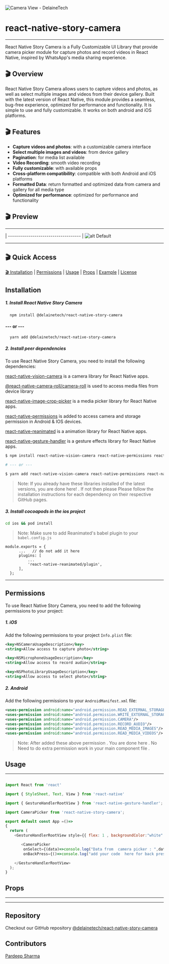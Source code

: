 ![Camera View - DelaineTech](./assets/poster.png)

# react-native-story-camera

<!-- [![react-native-story-view on npm](https://img.shields.io/npm/v/react-native-story-view.svg?style=flat)](https://www.npmjs.com/package/react-native-story-view) [![react-native-story-view downloads](https://img.shields.io/npm/dm/react-native-story-view)](https://www.npmtrends.com/react-native-story-view) [![react-native-story-view install size](https://packagephobia.com/badge?p=react-native-story-view)](https://packagephobia.com/result?p=react-native-story-view) [![Android](https://img.shields.io/badge/Platform-Android-green?logo=android)](https://www.android.com) [![iOS](https://img.shields.io/badge/Platform-iOS-green?logo=apple)](https://developer.apple.com/ios) [![MIT](https://img.shields.io/badge/License-MIT-green)](https://opensource.org/licenses/MIT) -->

---

React Native Story Camera is a Fully Customizable UI Library that provide camera picker module for capture photos and record videos in React Native, inspired by WhatsApp's media sharing experience.


## 🎬  Overview

React Native Story Camera allows users to capture videos and photos, as well as select multiple images and videos from their device gallery. Built with the latest version of React Native, this module provides a seamless, bug-free experience, optimized for performance and functionality.
It is simple to use and fully customizable. It works on both android and iOS platforms.


## 🎬  Features

* **Capture videos and photos**: with a customizable camera interface
* **Select multiple images and videos**: from device gallery
* **Pagination**: for media list available
* **Video Recording**: smooth video recording 
* **Fully customizable**: with available props
* **Cross-platform compatibility**: compatible with both Android and iOS platforms
* **Formatted Data**: return formatted and optimized data from camera and gallery for all media type
* **Optimized for performance**: optimized for performance and functionality


## 🎬 Preview

---           
| ------------------------------------
| ![alt Default](./assets/preview.png)

---

## 🎬 Quick Access

[🎬 Installation](#installation) | [Permissions](#permissions) | [Usage](#usage) | [Props](#props) | [Example](#example) | [License](#license)

## Installation

##### 1. Install React Native Story Camera

```bash
  npm install @delainetech/react-native-story-camera
```
#### --- or ---
```bash
  yarn add @delainetech/react-native-story-camera
```

##### 2. Install peer dependencies

To use React Native Story Camera, you need to install the following dependencies:

[react-native-vision-camera](https://github.com/mrousavy/react-native-vision-camera "react-native-vision-camera") is a camera library for React Native apps. 

[@react-native-camera-roll/camera-roll](https://www.npmjs.com/package/@react-native-camera-roll/camera-roll "@react-native-camera-roll/camera-roll") is used to access media files from device library

[react-native-image-crop-picker](https://github.com/ivpusic/react-native-image-crop-picker) is a media picker library for React Native apps. 

[react-native-permissions](https://www.npmjs.com/package/react-native-permissions "react-native-permissions") is added to access camera and storage permission in Android & IOS devices.

[react-native-reanimated](https://www.npmjs.com/package/react-native-reanimated) is a animation library for React Native apps. 

[react-native-gesture-handler](https://www.npmjs.com/package/react-native-gesture-handler) is a gesture effects library for React Native apps. 


```bash
$ npm install react-native-vision-camera react-native-permissions react-native-reanimated react-native-gesture-handler @react-native-camera-roll/camera-roll react-native-image-crop-picker

# --- or ---

$ yarn add react-native-vision-camera react-native-permissions react-native-reanimated react-native-gesture-handler @react-native-camera-roll/camera-roll react-native-image-crop-picker
```

> Note: If you already have these libraries installed of the latest versions, you are done here! . If not then please Please follow the installation instructions for each dependency on their respective GitHub pages.


##### 3. Install cocoapods in the ios project

```bash
cd ios && pod install
```

> Note: Make sure to add Reanimated's babel plugin to your `babel.config.js`

```
module.exports = {
      ...   // do not add it here
      plugins: [
          ...
          'react-native-reanimated/plugin',
      ],
  };
```


---


## Permissions

To use React Native Story Camera, you need to add the following permissions to your project:

##### 1. iOS   

Add the following permissions to your project `Info.plist` file:
```xml
<key>NSCameraUsageDescription</key>
<string>Allow access to capture photo</string>

<key>NSMicrophoneUsageDescription</key>
<string>Allow access to record audio</string>

<key>NSPhotoLibraryUsageDescription</key>
<string>Allow access to select photo</string>


```
##### 2. Android

Add the following permissions to your `AndroidManifest.xml` file:
```xml
<uses-permission android:name="android.permission.READ_EXTERNAL_STORAGE"/>
<uses-permission android:name="android.permission.WRITE_EXTERNAL_STORAGE"/>
<uses-permission android:name="android.permission.CAMERA"/>
<uses-permission android:name="android.permission.RECORD_AUDIO"/>
<uses-permission android:name="android.permission.READ_MEDIA_IMAGES"/>
<uses-permission android:name="android.permission.READ_MEDIA_VIDEOS"/>
```
> Note: After added these above permission . You are done here . No Need to do extra permission work in your main component file . 

## Usage
-----------------------------------------------------------

```javascript

import React from 'react'

import { StyleSheet, Text, View } from 'react-native'

import { GestureHandlerRootView } from 'react-native-gesture-handler';

import CameraPicker from 'react-native-story-camera';

export default const App =()=> 
{
  return (
    <GestureHandlerRootView style={{ flex: 1 , backgroundColor:"white" }}>

       <CameraPicker
        onSelect={(data)=>console.log("Data from  camera picker : ",data)}
        onBackPress={()=>console.log("add your code  here for back press")}/>

    </GestureHandlerRootView>
  );
}

```


## Props

---

---

## Repository

Checkout our GitHub repository
[@delainetech/react-native-story-camera](https://github.com/Pardeep03315/react-native-story-camera "react-native-story-camera") <br/>


## Contributors

[Pardeep Sharma](https://github.com/Pardeep03315 "Pardeep Sharma") <br/>

